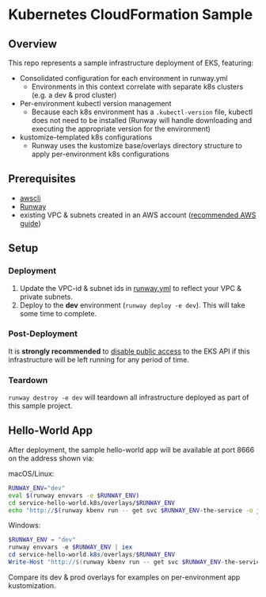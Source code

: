 # Kubernetes CloudFormation Sample

## Overview

This repo represents a sample infrastructure deployment of EKS, featuring:

- Consolidated configuration for each environment in runway.yml
  - Environments in this context correlate with separate k8s clusters (e.g. a dev & prod cluster)
- Per-environment kubectl version management
  - Because each k8s environment has a `.kubectl-version` file, kubectl does not need to be installed (Runway will handle downloading and executing the appropriate version for the environment)
- kustomize-templated k8s configurations
  - Runway uses the kustomize base/overlays directory structure to apply per-environment k8s configurations

## Prerequisites

- [awscli](https://docs.aws.amazon.com/cli/latest/userguide/cli-chap-install.html)
- [Runway](https://pypi.org/project/runway/)
- existing VPC & subnets created in an AWS account ([recommended AWS guide](https://docs.aws.amazon.com/eks/latest/userguide/create-public-private-vpc.html))

## Setup

### Deployment

1. Update the VPC-id & subnet ids in [runway.yml](./runway.yml) to reflect your VPC & private subnets.
2. Deploy to the **dev** environment (`runway deploy -e dev`). This will take some time to complete.

### Post-Deployment

It is **strongly recommended** to [disable public access](https://docs.aws.amazon.com/eks/latest/userguide/cluster-endpoint.html#modify-endpoint-access) to the EKS API if this infrastructure will be left running for any period of time.

### Teardown

`runway destroy -e dev` will teardown all infrastructure deployed as part of this sample project.

## Hello-World App

After deployment, the sample hello-world app will be available at port 8666 on the address shown via:

macOS/Linux:

```sh
RUNWAY_ENV="dev"
eval $(runway envvars -e $RUNWAY_ENV)
cd service-hello-world.k8s/overlays/$RUNWAY_ENV
echo "http://$(runway kbenv run -- get svc $RUNWAY_ENV-the-service -o jsonpath="{.status.loadBalancer.ingress[0].hostname}"):8666/"
```

Windows:

```powershell
$RUNWAY_ENV = "dev"
runway envvars -e $RUNWAY_ENV | iex
cd service-hello-world.k8s/overlays/$RUNWAY_ENV
Write-Host "http://$(runway kbenv run -- get svc $RUNWAY_ENV-the-service -o jsonpath="{.status.loadBalancer.ingress[0].hostname}"):8666/"
```

Compare its dev & prod overlays for examples on per-environment app kustomization.

